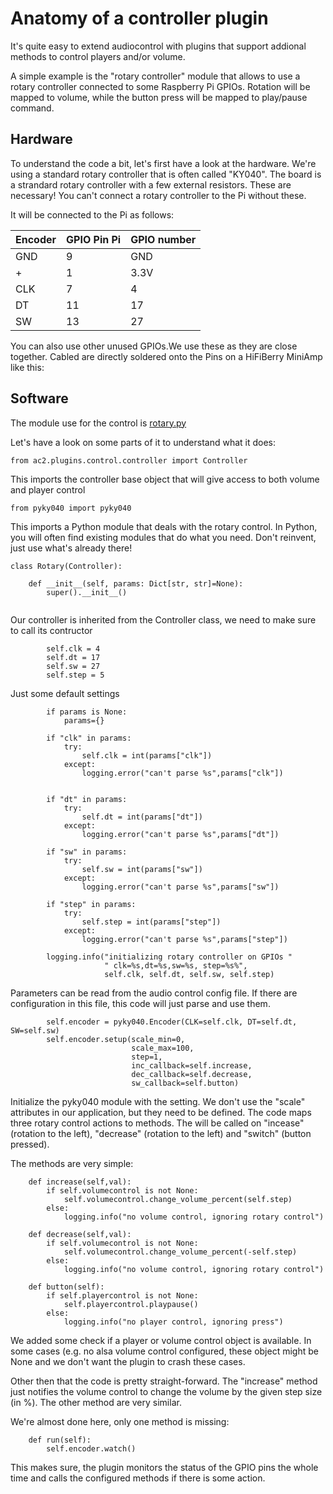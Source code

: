 # Anatomy of a controller plugin

It's quite easy to extend audiocontrol with plugins that support addional methods to control players and/or volume.

A simple example is the "rotary controller" module that allows to use a rotary controller connected to some Raspberry Pi GPIOs. 
Rotation will be mapped to volume, while the button press will be mapped to play/pause command.

## Hardware

To understand the code a bit, let's first have a look at the hardware. We're using a standard rotary controller 
that is often called "KY040". The board is a strandard rotary controller with a few external resistors. These are 
necessary! You can't connect a rotary controller to the Pi without these.

It will be connected to the Pi as follows:

| Encoder | GPIO Pin Pi | GPIO number |
|---|---|---|
|GND|9|GND|
|+|1|3.3V|
|CLK|7|4|
|DT|11|17|
|SW|13|27|

You can also use other unused GPIOs.We use these as they are close together. Cabled are directly soldered onto the Pins 
on a HiFiBerry MiniAmp like this:

## Software

The module use for the control is [rotary.py](https://github.com/hifiberry/audiocontrol2/blob/master/ac2/plugins/control/rotary.py)

Let's have a look on some parts of it to understand what it does:

```
from ac2.plugins.control.controller import Controller
```

This imports the controller base object that will give access to both volume and player control

```
from pyky040 import pyky040
```

This imports a Python module that deals with the rotary control. In Python, you will often find existing modules that do what you 
need. Don't reinvent, just use what's already there!

```
class Rotary(Controller):

    def __init__(self, params: Dict[str, str]=None):
        super().__init__()
        
```

Our controller is inherited from the Controller class, we need to make sure to call its contructor

```
        self.clk = 4
        self.dt = 17
        self.sw = 27
        self.step = 5
```

Just some default settings

```
        if params is None:
            params={}
        
        if "clk" in params:
            try:
                self.clk = int(params["clk"])
            except:
                logging.error("can't parse %s",params["clk"])
            

        if "dt" in params:
            try:
                self.dt = int(params["dt"])
            except:
                logging.error("can't parse %s",params["dt"])

        if "sw" in params:
            try:
                self.sw = int(params["sw"])
            except:
                logging.error("can't parse %s",params["sw"])
                
        if "step" in params:
            try:
                self.step = int(params["step"])
            except:
                logging.error("can't parse %s",params["step"])
                
        logging.info("initializing rotary controller on GPIOs "
                     " clk=%s,dt=%s,sw=%s, step=%s%",
                     self.clk, self.dt, self.sw, self.step)
```

Parameters can be read from the audio control config file. If there are configuration in this file,
this code will just parse and use them.

```
        self.encoder = pyky040.Encoder(CLK=self.clk, DT=self.dt, SW=self.sw)
        self.encoder.setup(scale_min=0, 
                           scale_max=100, 
                           step=1, 
                           inc_callback=self.increase, 
                           dec_callback=self.decrease, 
                           sw_callback=self.button)
```

Initialize the pyky040 module with the setting. We don't use the "scale" attributes in our 
application, but they need to be defined.
The code maps three rotary control actions to methods. The will be called on "incease" (rotation 
to the left), "decrease" (rotation to the left) and "switch" (button pressed).

The methods are very simple:

```
    def increase(self,val):
        if self.volumecontrol is not None:
            self.volumecontrol.change_volume_percent(self.step)
        else:
            logging.info("no volume control, ignoring rotary control")

    def decrease(self,val):
        if self.volumecontrol is not None:
            self.volumecontrol.change_volume_percent(-self.step)
        else:
            logging.info("no volume control, ignoring rotary control")

    def button(self):
        if self.playercontrol is not None:
            self.playercontrol.playpause()
        else:
            logging.info("no player control, ignoring press")
```

We added some check if a player or volume control object is available. In some cases
(e.g. no alsa volume control configured, these object might be None and we don't want
the plugin to crash these cases.

Other then that the code is pretty straight-forward. The "increase" method just notifies 
the volume control to change the volume by the given step size (in %). The other method
are very similar.

We're almost done here, only one method is missing:

```
    def run(self):
        self.encoder.watch()
```

This makes sure, the plugin monitors the status of the GPIO pins the whole time and calls
the configured methods if there is some action.
